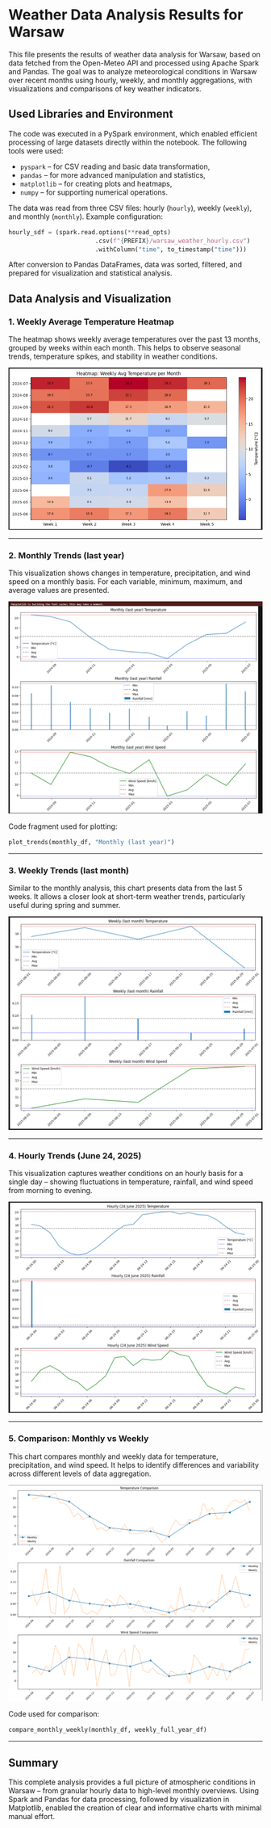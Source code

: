 # Weather Data Analysis Results for Warsaw

This file presents the results of weather data analysis for Warsaw, based on data fetched from the Open-Meteo API and processed using Apache Spark and Pandas. The goal was to analyze meteorological conditions in Warsaw over recent months using hourly, weekly, and monthly aggregations, with visualizations and comparisons of key weather indicators.

## Used Libraries and Environment

The code was executed in a PySpark environment, which enabled efficient processing of large datasets directly within the notebook. The following tools were used:
- `pyspark` – for CSV reading and basic data transformation,
- `pandas` – for more advanced manipulation and statistics,
- `matplotlib` – for creating plots and heatmaps,
- `numpy` – for supporting numerical operations.

The data was read from three CSV files: hourly (`hourly`), weekly (`weekly`), and monthly (`monthly`). Example configuration:

```python
hourly_sdf = (spark.read.options(**read_opts)
                        .csv(f"{PREFIX}/warsaw_weather_hourly.csv")
                        .withColumn("time", to_timestamp("time")))
```

After conversion to Pandas DataFrames, data was sorted, filtered, and prepared for visualization and statistical analysis.

## Data Analysis and Visualization

### 1. Weekly Average Temperature Heatmap

The heatmap shows weekly average temperatures over the past 13 months, grouped by weeks within each month. This helps to observe seasonal trends, temperature spikes, and stability in weather conditions.

![avg temp heatmap](./images/heatmap.png)

---

### 2. Monthly Trends (last year)

This visualization shows changes in temperature, precipitation, and wind speed on a monthly basis. For each variable, minimum, maximum, and average values are presented.

![monthly](./images/monthl.png)

Code fragment used for plotting:

```python
plot_trends(monthly_df, "Monthly (last year)")
```

---

### 3. Weekly Trends (last month)

Similar to the monthly analysis, this chart presents data from the last 5 weeks. It allows a closer look at short-term weather trends, particularly useful during spring and summer.

![weekly](./images/weekly.png)

---

### 4. Hourly Trends (June 24, 2025)

This visualization captures weather conditions on an hourly basis for a single day – showing fluctuations in temperature, rainfall, and wind speed from morning to evening.

![hourly](./images/hourly.png)

---

### 5. Comparison: Monthly vs Weekly

This chart compares monthly and weekly data for temperature, precipitation, and wind speed. It helps to identify differences and variability across different levels of data aggregation.

![copmarison](./images/copmarison.png)

Code used for comparison:

```python
compare_monthly_weekly(monthly_df, weekly_full_year_df)
```

---

## Summary

This complete analysis provides a full picture of atmospheric conditions in Warsaw – from granular hourly data to high-level monthly overviews. Using Spark and Pandas for data processing, followed by visualization in Matplotlib, enabled the creation of clear and informative charts with minimal manual effort.
